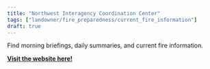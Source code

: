 ```yaml
---
title: "Northwest Interagency Coordination Center"
tags: ["landowner/fire_preparedness/current_fire_information"]
draft: true
---
```


Find morning briefings, daily summaries, and current fire information.

[**Visit the website here!**](https://gacc.nifc.gov/nwcc/predict/intelligence.aspx)

